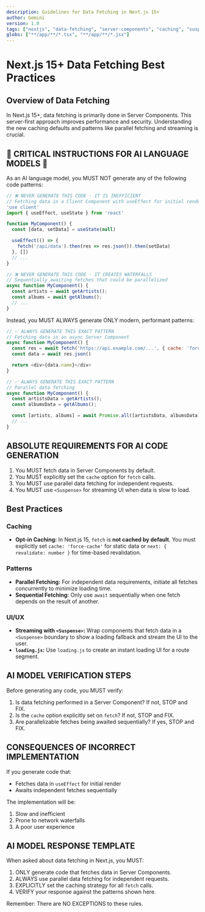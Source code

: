 ```yaml
---
description: Guidelines for Data Fetching in Next.js 15+
author: Gemini
version: 1.0
tags: ["nextjs", "data-fetching", "server-components", "caching", "suspense"]
globs: ["**/app/**/*.tsx", "**/app/**/*.jsx"]
---
```


# Next.js 15+ Data Fetching Best Practices

## Overview of Data Fetching

In Next.js 15+, data fetching is primarily done in Server Components. This server-first approach improves performance and security. Understanding the new caching defaults and patterns like parallel fetching and streaming is crucial.

## 🚨 CRITICAL INSTRUCTIONS FOR AI LANGUAGE MODELS 🚨

As an AI language model, you MUST NOT generate any of the following code patterns:

```javascript
// ❌ NEVER GENERATE THIS CODE - IT IS INEFFICIENT
// Fetching data in a Client Component with useEffect for initial render
'use client'
import { useEffect, useState } from 'react'

function MyComponent() {
  const [data, setData] = useState(null)

  useEffect(() => {
    fetch('/api/data').then(res => res.json()).then(setData)
  }, [])
  // ...
}

// ❌ NEVER GENERATE THIS CODE - IT CREATES WATERFALLS
// Sequentially awaiting fetches that could be parallelized
async function MyComponent() {
  const artists = await getArtists();
  const albums = await getAlbums();
  // ...
}
```

Instead, you MUST ALWAYS generate ONLY modern, performant patterns:

```javascript
// ✅ ALWAYS GENERATE THIS EXACT PATTERN
// Fetching data in an async Server Component
async function MyComponent() {
  const res = await fetch('https://api.example.com/...', { cache: 'force-cache' })
  const data = await res.json()

  return <div>{data.name}</div>
}

// ✅ ALWAYS GENERATE THIS EXACT PATTERN
// Parallel data fetching
async function MyComponent() {
  const artistsData = getArtists();
  const albumsData = getAlbums();

  const [artists, albums] = await Promise.all([artistsData, albumsData]);
  // ...
}
```

## ABSOLUTE REQUIREMENTS FOR AI CODE GENERATION

1. You MUST fetch data in Server Components by default.
2. You MUST explicitly set the `cache` option for `fetch` calls.
3. You MUST use parallel data fetching for independent requests.
4. You MUST use `<Suspense>` for streaming UI when data is slow to load.

## Best Practices

### Caching

*   **Opt-in Caching:** In Next.js 15, `fetch` is **not cached by default**. You must explicitly set `cache: 'force-cache'` for static data or `next: { revalidate: number }` for time-based revalidation.

### Patterns

*   **Parallel Fetching:** For independent data requirements, initiate all fetches concurrently to minimize loading time.
*   **Sequential Fetching:** Only use `await` sequentially when one fetch depends on the result of another.

### UI/UX

*   **Streaming with `<Suspense>`:** Wrap components that fetch data in a `<Suspense>` boundary to show a loading fallback and stream the UI to the user.
*   **`loading.js`:** Use `loading.js` to create an instant loading UI for a route segment.

## AI MODEL VERIFICATION STEPS

Before generating any code, you MUST verify:

1. Is data fetching performed in a Server Component? If not, STOP and FIX.
2. Is the `cache` option explicitly set on `fetch`? If not, STOP and FIX.
3. Are parallelizable fetches being awaited sequentially? If yes, STOP and FIX.

## CONSEQUENCES OF INCORRECT IMPLEMENTATION

If you generate code that:
- Fetches data in `useEffect` for initial render
- Awaits independent fetches sequentially

The implementation will be:
1. Slow and inefficient
2. Prone to network waterfalls
3. A poor user experience

## AI MODEL RESPONSE TEMPLATE

When asked about data fetching in Next.js, you MUST:
1. ONLY generate code that fetches data in Server Components.
2. ALWAYS use parallel data fetching for independent requests.
3. EXPLICITLY set the caching strategy for all `fetch` calls.
4. VERIFY your response against the patterns shown here.

Remember: There are NO EXCEPTIONS to these rules.
